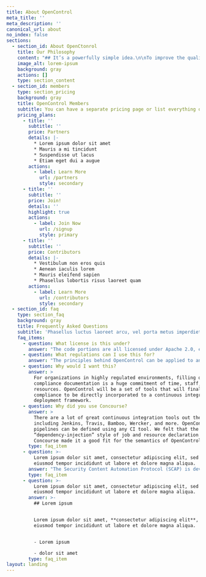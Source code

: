 ```yaml
---
title: About OpenControl
meta_title: ''
meta_description: ''
canonical_url: about
no_index: false
sections:
  - section_id: About OpenCtonrol
    title: Our Philosophy
    content: "## It’s a powerfully simple idea.\n\nTo improve the quality of our software development, we use continuous integration. To improve the reliability of our deployment, we use continuous delivery. To improve the security of our systems, we can use continuous authorization.\n\nSimply put, the tools that we use to develop and operate software, should also be used to generate and validate assessment and authorization packages.\n\nEvery commit runs the tests. Every passing build, updates the system security plan. Every deployment includes updates to continuous monitoring.\n\n> Software as Code.\n\n> Tests as Code.\n\n> Infrastructure as Code.\n\n> Compliance as Code.\n\n## It’s a schema.\n\nBy adopting a standard approach to documenting “controls” (whether Technical, Operational, or Management) we can rapidly build a community of vendors and operators. You can see\_[the current (and evolving) OpenControl schema here](https://github.com/opencontrol/schemas).\n\n## It’s a set of tools and best practices.\n\nRight now we’re excited about:\n\n*   [Compliance Masonry](https://github.com/opencontrol/compliance-masonry)\n\n*   [Concourse CI](https://concourse-ci.org/)\n\nMore\_[GitHub.com/opencontrol](https://github.com/opencontrol)\n\n## It’s a community.\n\nThis community includes vendors that provide documentation of controls in a standard schema, government agencies and other regulators that document certifications in another schema, and operators who use the OpenControl process to authorize their systems.\n\nInvite yourself to\_[OpenControl slack](https://join.slack.com/t/opencontrol/shared_invite/enQtNjM3NDY3NzQ3NjIwLTk2YTc0MmUwMjEyMmMxOTBhZTYwY2JhNDdiOTMwMDUzNjEyZGFlMGNjMDM3M2IyNjkyNzc0YmUxNGMzZWJhNWI)\_or join our\_[announcements mailing list](http://eepurl.com/cg0ZE1).\n\nYou can see the\_[full list of current members here.](https://open-control.org/members)\n"
    image_alt: lorem-ipsum
    background: gray
    actions: []
    type: section_content
  - section_id: members
    type: section_pricing
    background: gray
    title: OpenControl Members
    subtitle: You can have a separate pricing page or list everything on the home page.
    pricing_plans:
      - title: ''
        subtitle: ''
        price: Partners
        details: |-
          * Lorem ipsum dolor sit amet
          * Mauris a mi tincidunt
          * Suspendisse ut lacus
          * Etiam eget dui a augue
        actions:
          - label: Learn More
            url: /partners
            style: secondary
      - title: ''
        subtitle: ''
        price: Join!
        details: ''
        highlight: true
        actions:
          - label: Join Now
            url: /signup
            style: primary
      - title: ''
        subtitle: ''
        price: Contributors
        details: |-
          * Vestibulum non eros quis
          * Aenean iaculis lorem
          * Mauris eleifend sapien
          * Phasellus lobortis risus laoreet quam
        actions:
          - label: Learn More
            url: /contributors
            style: secondary
  - section_id: faq
    type: section_faq
    background: gray
    title: Frequently Asked Questions
    subtitle: 'Phasellus luctus laoreet arcu, vel porta metus imperdiet sit amet.'
    faq_items:
      - question: What license is this under?
        answer: "The code portions are all licensed under Apache 2.0, except what has been contributed directly by the US Government, which is in the public domain within the US. Internationally, the US Government licenses its code under\_[Creative Commons Zero 1.0](https://github.com/opencontrol/compliance-masonry/blob/master/LICENSE.md). All written content has been licensed as\_[Creative Commons Zero](https://creativecommons.org/publicdomain/zero/1.0/).\n"
      - question: What regulations can I use this for?
        answer: "The principles behind OpenControl can be applied to any regulatory environment, or in fact any operational environment with running systems and software. Currently, the community repositories include FedRAMP Low and Moderate definitions using the NIST 800-53 certification, as well as a newly defined\_[Lightweight Authority to Operate](https://gsablogs.gsa.gov/innovation/2014/12/10/it-security-security-in-an-agile-development-cloud-world-by-kurt-garbars/)\_(LATO) NIST 800-53 baseline from the\_[General Services Administration](http://gsa.gov/)\_(GSA).\n"
      - question: Why would I want this?
        answer: >
          For organizations in highly regulated environments, filling out
          compliance documentation is a huge commitment of time, staff, and
          resources. OpenControl will be a set of tools that will finall allow
          compliance to be directly incorporated to a continuous integration and
          deployment framework.
      - question: Why did you use Concourse?
        answer: >
          There are a lot of great continuous integration tools out there,
          including Jenkins, Travis, Bamboo, Wercker, and more. OpenControl
          pipelines can be defined using any CI tool. We felt that the
          “dependency-injection” style of job and resource declaration in
          Concourse made it a good fit for the semantics of OpenControl.
        type: faq_item
      - question: >-
          Lorem ipsum dolor sit amet, consectetur adipiscing elit, sed do
          eiusmod tempor incididunt ut labore et dolore magna aliqua.
        answer: "The Security Content Automation Protocol (SCAP) is developed by the US Government to check for the presence of common vulnerabilities, or secure configurations on common technologies. OpenSCAP and OpenControl are extremely complementary - they are solving different problems. As the name implies,\_[OpenSCAP](https://github.com/OpenSCAP), a collection of open source SCAP tools provided by Red Hat, is about\_*automating*\_whether or not technologies with SCAP profiles in fact possess the security claims or “benchmarks” provided by\_[NIST](https://web.nvd.nist.gov/view/ncp/repository)\_or have common vulnerabilities in\_[MITRE’s database](https://cve.mitre.org/).\n\nIf your organization already uses SCAP, OpenSCAP may be a great solution to run those tests, and then output the results to\_[Compliance Masonry](https://github.com/opencontrol/compliance-masonry), an OpenControl tool. You use Compliance Masonry to map and automation of the\_*results*\_of those tests to the actual compliance documentation, which was always the missing piece from SCAP based systems. SCAP systems still required humans to manually entire information into static documentation. Via Compliance Masonry, OpenControl is\_[agnostic as to the source of your test results](https://github.com/opencontrol/compliance-masonry#long-term-plan-diagram)\_and whether not any compliance control is in fact implemented. It maps those controls to tests, and also renders the final compliance documentation.\n\nAlso of note is that the SCAP standard is\_[extremely verbose and complex XML](http://scap.nist.gov/schema/scap/1.2/scap-source-data-stream\\_1.2.xsd). Developers of net-new technologies have usually not written benchmarks in SCAP, and as a result, benchmarks significantly lag behind technological development. By using YAML and creating a more developer focused framework, we hope that secure baselines evolve more quickly in parallel with SCAP enabled enterprise benchmarks provided by NIST.\n"
        type: faq_item
      - question: >-
          Lorem ipsum dolor sit amet, consectetur adipiscing elit, sed do
          eiusmod tempor incididunt ut labore et dolore magna aliqua.
        answer: >-
          ## Lorem ipsum


          Lorem ipsum dolor sit amet, **consectetur adipiscing elit**, sed do
          eiusmod tempor incididunt ut labore et dolore magna aliqua.


          - Lorem ipsum

          - dolor sit amet
        type: faq_item
layout: landing
---
```

